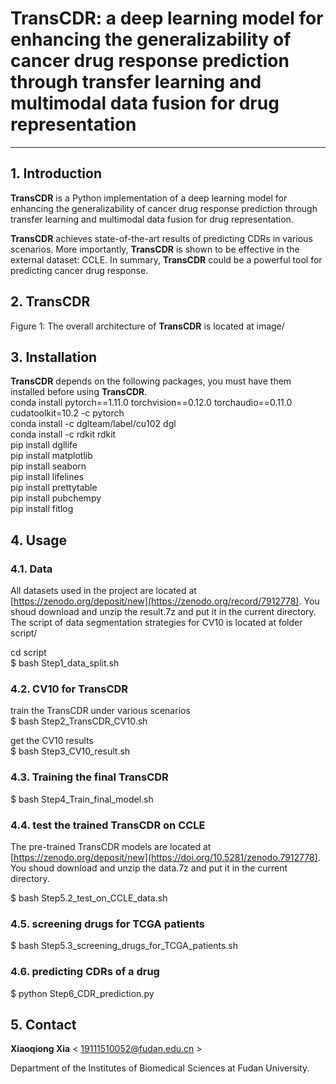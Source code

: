 # TransCDR: a deep learning model for enhancing the generalizability of cancer drug response prediction through transfer learning and multimodal data fusion for drug representation 
-----------------------------------------------------------------

## 1. Introduction
**TransCDR** is a Python implementation of a deep learning model for enhancing the generalizability of cancer drug response prediction through transfer learning and multimodal data fusion for drug representation. 

**TransCDR** achieves state-of-the-art results of predicting CDRs in various scenarios. More importantly, **TransCDR** is shown to be effective in the external dataset: CCLE. In summary, **TransCDR** could be a powerful tool for predicting cancer drug response.

## 2. TransCDR
Figure 1: The overall architecture of **TransCDR** is located at image/

## 3. Installation
**TransCDR** depends on the following packages, you must have them installed before using **TransCDR**.  
conda install pytorch==1.11.0 torchvision==0.12.0 torchaudio==0.11.0 cudatoolkit=10.2 -c pytorch  
conda install -c dglteam/label/cu102 dgl  
conda install -c rdkit rdkit  
pip install dgllife  
pip install matplotlib  
pip install seaborn  
pip install lifelines  
pip install prettytable  
pip install pubchempy  
pip install fitlog  
## 4. Usage
### 4.1. Data
All datasets used in the project are located at [https://zenodo.org/deposit/new](https://zenodo.org/record/7912778). You shoud download and unzip the result.7z and put it in the current directory.  
The script of data segmentation strategies for CV10 is located at folder script/  

cd script  
$ bash Step1_data_split.sh  
 
### 4.2. CV10 for TransCDR  
train the TransCDR under various scenarios  
$ bash Step2_TransCDR_CV10.sh 

get the CV10 results  
$ bash Step3_CV10_result.sh  

### 4.3. Training the final TransCDR  
$ bash Step4_Train_final_model.sh  

### 4.4. test the trained TransCDR on CCLE
The pre-trained TransCDR models are located at [https://zenodo.org/deposit/new](https://doi.org/10.5281/zenodo.7912778). You shoud download and unzip the data.7z and put it in the current directory.    

$ bash Step5.2_test_on_CCLE_data.sh  

### 4.5. screening drugs for TCGA patients
$ bash Step5.3_screening_drugs_for_TCGA_patients.sh  

### 4.6. predicting CDRs of a drug  
$ python Step6_CDR_prediction.py  

## 5. Contact  

**Xiaoqiong Xia** < 19111510052@fudan.edu.cn >  

Department of the Institutes of Biomedical Sciences at Fudan University.   


